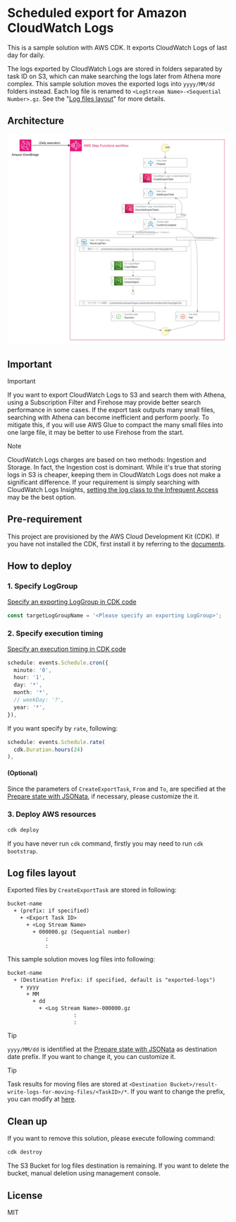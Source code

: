 # Scheduled export for Amazon CloudWatch Logs

This is a sample solution with AWS CDK. It exports CloudWatch Logs of last day for daily.

The logs exported by CloudWatch Logs are stored in folders separated by task ID on S3, which can make searching the logs later from Athena more complex. This sample solution moves the exported logs into `yyyy/MM/dd` folders instead. Each log file is renamed to `<LogStream Name>-<Sequential Number>.gz`. See the "[Log files layout](#log-files-layout)" for more details.

## Architecture

![Step Functions state machine flow](./doc/images/architecture.svg)

## Important

> [!IMPORTANT]
> If you want to export CloudWatch Logs to S3 and search them with Athena, using a Subscription Filter and Firehose may provide better search performance in some cases. If the export task outputs many small files, searching with Athena can become inefficient and perform poorly. To mitigate this, if you will use AWS Glue to compact the many small files into one large file, it may be better to use Firehose from the start.

> [!NOTE]
> CloudWatch Logs charges are based on two methods: Ingestion and Storage. In fact, the Ingestion cost is dominant. While it's true that storing logs in S3 is cheaper, keeping them in CloudWatch Logs does not make a significant difference. If your requirement is simply searching with CloudWatch Logs Insights, [setting the log class to the Infrequent Access](https://docs.aws.amazon.com/AmazonCloudWatch/latest/logs/CloudWatch_Logs_Log_Classes.html) may be the best option.

## Pre-requirement

This project are provisioned by the AWS Cloud Development Kit (CDK). If you have not installed the CDK, first install it by referring to the [documents](https://docs.aws.amazon.com/cdk/v2/guide/getting_started.html).

## How to deploy

### 1. Specify LogGroup

[Specify an exporting LogGroup in CDK code](./lib/stack.ts#L17)

```typescript
const targetLogGroupName = '<Please specify an exporting LogGroup>';
```

### 2. Specify execution timing

[Specify an execution timing in CDK code](./lib/stack.ts#L293-#L300)

```typescript
schedule: events.Schedule.cron({
  minute: '0',
  hour: '1',
  day: '*',
  month: '*',
  // weekDay: '?',
  year: '*',
}),
```

If you want specify by `rate`, following:

```typescript
schedule: events.Schedule.rate(
  cdk.Duration.hours(24)
),
```

#### (Optional)

Since the parameters of `CreateExportTask`, `From` and `To`, are specified at the [Prepare state with JSONata](./lib/stack.ts#L89-L100), if necessary, please customize the it.

### 3. Deploy AWS resources

```sh
cdk deploy
```

If you have never run `cdk` command, firstly you may need to run `cdk bootstrap`.

## Log files layout

Exported files by `CreateExportTask` are stored in following:

```
bucket-name
  + (prefix: if specified)
    + <Export Task ID>
      + <Log Stream Name>
        + 000000.gz (Sequential number)
            :
            :
```

This sample solution moves log files into following:

```
bucket-name
  + (Destination Prefix: if specified, default is "exported-logs")
    + yyyy
      + MM
        + dd
          + <Log Stream Name>-000000.gz
                     :
                     :
```

> [!Tip]
> `yyyy/MM/dd` is identified at the [Prepare state with JSONata](./lib/stack.ts#L89-L100) as destination date prefix. If you want to change it, you can customize it.

> [!Tip]
> Task results for moving files are stored at `<Destination Bucket>/result-write-logs-for-moving-files/<TaskID>/*`. If you want to change the prefix, you can modify at [here](./lib/stack.ts#L20).

## Clean up

If you want to remove this solution, please execute following command:

```sh
cdk destroy
```

The S3 Bucket for log files destination is remaining. If you want to delete the bucket, manual deletion using management console.

## License

MIT
